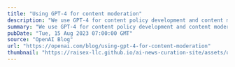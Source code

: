 ```yaml
---
title: "Using GPT-4 for content moderation"
description: "We use GPT-4 for content policy development and content moderation decisions, enabling more consistent labeling, a faster feedback loop for policy refinement, and less involvement from human moderators."
summary: "We use GPT-4 for content policy development and content moderation decisions, enabling more consistent labeling, a faster feedback loop for policy refinement, and less involvement from human moderators."
pubDate: "Tue, 15 Aug 2023 07:00:00 GMT"
source: "OpenAI Blog"
url: "https://openai.com/blog/using-gpt-4-for-content-moderation"
thumbnail: "https://raisex-llc.github.io/ai-news-curation-site/assets/openai_logo.png"
---
```


